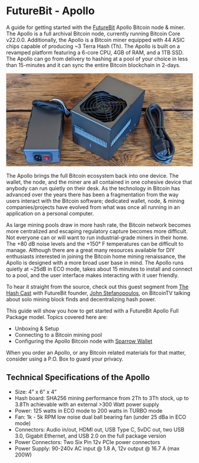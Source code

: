 # FutureBit - Apollo
A guide for getting started with the [FutureBit](https://www.futurebit.io/) Apollo Bitcoin node & miner. The Apollo is a full archival Bitcoin node, currently running Bitcoin Core v22.0.0. Additionally, the Apollo is a Bitcoin miner equipped with 44 ASIC chips capable of producing ~3 Terra Hash (Th). The Apollo is built on a revamped platform featuring a 6-core CPU, 4GB of RAM, and a 1TB SSD. The Apollo can go from delivery to hashing at a pool of your choice in less than 15-minutes and it can sync the entire Bitcoin blockchain in 2-days. 

![](assets/titleimage.jpg)

The Apollo brings the full Bitcoin ecosystem back into one device. The wallet, the node, and the miner are all contained in one cohesive device that anybody can run quietly on their desk. As the technology in Bitcoin has advanced over the years there has been a fragmentation from the way users interact with the Bitcoin software; dedicated wallet, node, & mining companies/projects have evolved from what was once all running in an application on a personal computer. 

As large mining pools draw in more hash rate, the Bitcoin network becomes more centralized and escaping regulatory capture becomes more difficult. Not everyone can or will want to run industrial-grade miners in their home. The +80 dB noise levels and the +150° F temperatures can be difficult to manage. Although there are a great many resources available for DIY enthusiasts interested in joining the Bitcoin home mining renaissance, the Apollo is designed with a more broad user base in mind. The Apollo runs quietly at ~25dB in ECO mode, takes about 15 minutes to install and connect to a pool, and the user interface makes interacting with it user friendly. 

To hear it straight from the source, check out this guest segment from [The Hash Cast](https://bitcointv.com/w/f33d38Y2a3833mySFhLpz9?start=7m44s) with FutureBit founder, [John Stefanopoulos](https://twitter.com/JStefanop1), on BitcoinTV talking about solo mining block finds and decentralizing hash power. 

This guide will show you how to get started with a FutureBit Apollo Full Package model. Topics covered here are:

- Unboxing & Setup
- Connecting to a Bitcoin mining pool
- Configuring the Apollo Bitcoin node with [Sparrow Wallet](https://www.sparrowwallet.com/)

When you order an Apollo, or any Bitcoin related materials for that matter, consider using a P.O. Box to guard your privacy. 

## Technical Specifications of the Apollo
- Size: 4” x 6” x 4”
- Hash board: SHA256 mining performance from 2Th to 3Th stock, up to 3.8Th achievable with an external >300 Watt power supply  
- Power: 125 watts in ECO mode to 200 watts in TURBO mode
- Fan: 1k - 5k RPM low noise dual ball bearing fan (under 25 dBa in ECO mode)
- Connectors: Audio in/out, HDMI out, USB Type C, 5vDC out, two USB 3.0, Gigabit Ethernet, and USB 2.0 on the full package version
- Power Connectors: Two Six Pin 12v PCIe power connectors
- Power Supply: 90-240v AC input @ 1.8 A,  12v output @ 16.7 A (max 200W)
